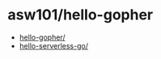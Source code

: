 # asw101/hello-gopher

- [hello-gopher/](hello-gopher/README.md)
- [hello-serverless-go/](hello-serverless-go/README.md)

